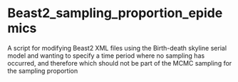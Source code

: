 # Beast2_sampling_proportion_epidemics
A script for modifying Beast2 XML files using the Birth-death skyline serial model and wanting to specify a time period where no sampling has occurred, and therefore which should not be part of the MCMC sampling for the sampling proportion
